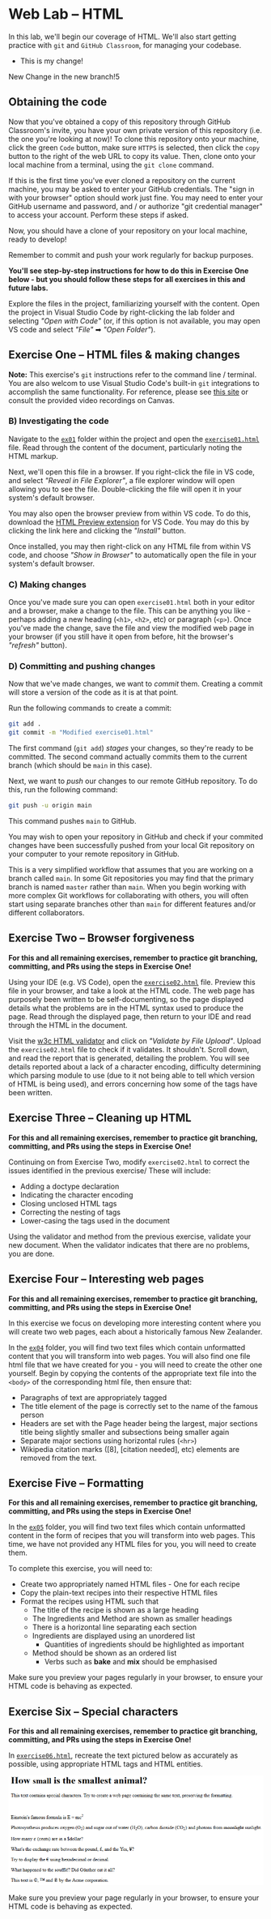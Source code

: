 # Web Lab &ndash; HTML
In this lab, we'll begin our coverage of HTML. We'll also start getting practice with `git` and `GitHub Classroom`, for managing your codebase.

- This is my change!  

New Change in the new branch!5




## Obtaining the code
Now that you've obtained a copy of this repository through GitHub Classroom's invite, you have your own private version of this repository (i.e. the one you're looking at now)! To clone this repository onto your machine, click the green `Code` button, make sure `HTTPS` is selected, then click the `copy` button to the right of the web URL to copy its value. Then, clone onto your local machine from a terminal, using the `git clone` command.

If this is the first time you've ever cloned a repository on the current machine, you may be asked to enter your GitHub credentials. The "sign in with your browser" option should work just fine. You may need to enter your GitHub username and password, and / or authorize "git credential manager" to access your account. Perform these steps if asked.

Now, you should have a clone of your repository on your local machine, ready to develop!

Remember to commit and push your work regularly for backup purposes.

**You'll see step-by-step instructions for how to do this in Exercise One below - but you should follow these steps for all exercises in this and future labs.**

Explore the files in the project, familiarizing yourself with the content. Open the project in Visual Studio Code by right-clicking the lab folder and selecting *"Open with Code"* (or, if this option is not available, you may open VS code and select *"File"* ➡ *"Open Folder"*).


## Exercise One &ndash; HTML files & making changes
**Note:** This exercise's `git` instructions refer to the command line / terminal. You are also welcom to use Visual Studio Code's built-in `git` integrations to accomplish the same functionality. For reference, please see [this site](https://code.visualstudio.com/docs/editor/versioncontrol) or consult the provided video recordings on Canvas.

### B) Investigating the code
Navigate to the [`ex01`](./exercises/ex01) folder within the project and open the [`exercise01.html`](./exercises/ex01/exercise01.html) file. Read through the content of the document, particularly noting the HTML markup.

Next, we'll open this file in a browser. If you right-click the file in VS code, and select *"Reveal in File Explorer"*, a file explorer window will open allowing you to see the file. Double-clicking the file will open it in your system's default browser.

You may also open the browser preview from within VS code. To do this, download the [HTML Preview extension](https://marketplace.visualstudio.com/items?itemName=george-alisson.html-preview-vscode) for VS Code. You may do this by clicking the link here and clicking the *"Install"* button.

Once installed, you may then right-click on any HTML file from within VS code, and choose *"Show in Browser"* to automatically open the file in your system's default browser.

### C) Making changes
Once you've made sure you can open `exercise01.html` both in your editor and a browser, make a change to the file. This can be anything you like - perhaps adding a new heading (`<h1>`, `<h2>`, etc) or paragraph (`<p>`). Once you've made the change, save the file and view the modified web page in your browser (if you still have it open from before, hit the browser's *"refresh"* button).

### D) Committing and pushing changes
Now that we've made changes, we want to *commit* them. Creating a commit will store a version of the code as it is at that point. 

Run the following commands to create a commit:

```bash
git add .
git commit -m "Modified exercise01.html"
```

The first command (`git add`) *stages* your changes, so they're ready to be committed. The second command actually commits them to the current branch (which should be `main` in this case).

Next, we want to *push* our changes to our remote GitHub repository. To do this, run the following command:

```bash
git push -u origin main
```

This command pushes `main` to GitHub.

You may wish to open your repository in GitHub and check if your commited changes have been successfully pushed from your local Git repository on your computer to your remote repository in GitHub.

This is a very simplified workflow that assumes that you are working on a branch called `main`. In some Git repositories you may find that the primary branch is named `master` rather than `main`. When you begin working with more complex Git workflows for collaborating with others, you will often start using separate branches other than `main` for different features and/or different collaborators.

## Exercise Two &ndash; Browser forgiveness
**For this and all remaining exercises, remember to practice git branching, committing, and PRs using the steps in Exercise One!**

Using your IDE (e.g. VS Code), open the [`exercise02.html`](./exercises/ex02/exercise02.html) file. Preview this file in your browser, and take a look at the HTML code. The web page has purposely been written to be self-documenting, so the page displayed details what the problems are in the HTML syntax used to produce the page.  Read through the displayed page, then return to your IDE and read through the HTML in the document.

Visit the [w3c HTML validator](https://validator.w3.org/) and click on *"Validate by File Upload"*. Upload the `exercise02.html` file to check if it validates. It shouldn't. Scroll down, and read the report that is generated, detailing the problem. You will see details reported about a lack of a character encoding, difficulty determining which parsing module to use (due to it not being able to tell which version of HTML is being used), and errors concerning how some of the tags have been written.


## Exercise Three &ndash; Cleaning up HTML
**For this and all remaining exercises, remember to practice git branching, committing, and PRs using the steps in Exercise One!**

Continuing on from Exercise Two, modify `exercise02.html` to correct the issues identified in the previous exercise/ These will include:

- Adding a doctype declaration
- Indicating the character encoding
- Closing unclosed HTML tags
- Correcting the nesting of tags
- Lower-casing the tags used in the document

Using the validator and method from the previous exercise, validate your new document. When the validator indicates that there are no problems, you are done.


## Exercise Four &ndash; Interesting web pages
**For this and all remaining exercises, remember to practice git branching, committing, and PRs using the steps in Exercise One!**

In this exercise we focus on developing more interesting content where you will create two web pages, each about a historically famous New Zealander. 

In the [`ex04`](./exercises/ex04) folder, you will find two text files which contain unformatted content that you will transform into web pages. You will also find one file html file that we have created for you - you will need to create the other one yourself. Begin by copying the contents of the appropriate text file into the `<body>` of the corresponding html file, then ensure that:

- Paragraphs of text are appropriately tagged
- The title element of the page is correctly set to the name of the famous person
- Headers are set with the Page header being the largest, major sections title being slightly smaller and subsections being smaller again
- Separate major sections using horizontal rules (`<hr>`)
- Wikipedia citation marks ([8], [citation needed], etc) elements are removed from the text.


## Exercise Five &ndash; Formatting
**For this and all remaining exercises, remember to practice git branching, committing, and PRs using the steps in Exercise One!**

In the [`ex05`](./exercises/ex05) folder, you will find two text files which contain unformatted content in the form of recipes that you will transform into web pages. This time, we have not provided any HTML files for you, you will need to create them.

To complete this exercise, you will need to:
- Create two appropriately named HTML files - One for each recipe
- Copy the plain-text recipes into their respective HTML files
- Format the recipes using HTML such that
  - The title of the recipe is shown as a large heading
  - The Ingredients and Method are shown as smaller headings
  - There is a horizontal line separating each section
  - Ingredients are displayed using an unordered list
    - Quantities of ingredients should be highlighted as important
  - Method should be shown as an ordered list
    - Verbs such as **bake** and **mix** should be emphasised

Make sure you preview your pages regularly in your browser, to ensure your HTML code is behaving as expected.


## Exercise Six &ndash; Special characters
**For this and all remaining exercises, remember to practice git branching, committing, and PRs using the steps in Exercise One!**

In [`exercise06.html`](./exercises/ex06/exercise06.html), recreate the text pictured below as accurately as possible, using appropriate HTML tags and HTML entities.

![](./spec/ex06-screenshot.png)

Make sure you preview your page regularly in your browser, to ensure your HTML code is behaving as expected.
